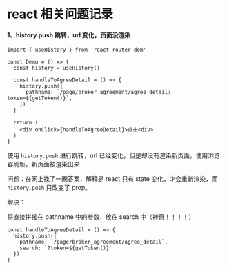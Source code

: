 # react 相关问题记录



#### 1、history.push 跳转，url 变化，页面没渲染

```tsx
import { useHistory } from 'react-router-dom'

const Demo = () => {
  const history = useHistory()
  
  const handleToAgreeDetail = () => {
    history.push({
      pathname: `/page/broker_agreement/agree_detail?token=${getToken()}`,
    })
  }

  return (
  	<div onClick={handleToAgreeDetail}>点击<div>
  )
}
```

使用 `history.push` 进行跳转，url 已经变化，但是却没有渲染新页面。使用浏览器刷新，新页面被渲染出来



问题：在网上找了一圈答案，解释是 react 只有 state 变化，才会重新渲染，而 `history.push` 只改变了 prop。



解决：

将直接拼接在 pathname 中的参数，放在 search 中（神奇！！！！）

```tsx
const handleToAgreeDetail = () => {
  history.push({
    pathname: `/page/broker_agreement/agree_detail`,
    search: `?token=${getToken()}`
  })
}
```



